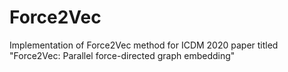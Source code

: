 # Force2Vec
Implementation of Force2Vec method for ICDM 2020 paper titled "Force2Vec: Parallel force-directed graph embedding"
